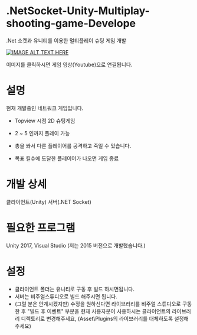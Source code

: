 # .NetSocket-Unity-Multiplay-shooting-game-Develope
.Net 소켓과 유니티를 이용한 멀티플레이 슈팅 게임 개발


[![IMAGE ALT TEXT HERE](https://img.youtube.com/vi/azxoHGrJgw4/0.jpg)](https://www.youtube.com/watch?v=azxoHGrJgw4)

이미지를 클릭하시면 게임 영상(Youtube)으로 연결됩니다.

# 설명

현재 개발중인 네트워크 게임입니다.

- Topview 시점 2D 슈팅게임

- 2 ~ 5 인까지 플레이 가능

- 총을 쏴서 다른 플레이어를 공격하고 죽일 수 있습니다.

- 목표 킬수에 도달한 플레이어가 나오면 게임 종료

# 개발 상세
클라이언트(Unity)
서버(.NET Socket)


# 필요한 프로그램
Unity 2017, Visual Studio (저는 2015 버전으로 개발했습니다.)

# 설정
- 클라이언트 폴더는 유니티로 구동 후 빌드 하시면됩니다.
- 서버는 비주얼스튜디오로 빌드 해주시면 됩니다. 
- (그럴 분은 안계시겠지만) 수정을 원하신다면 라이브러리를 비주얼 스튜디오로 구동한 후 "빌드 후 이벤트" 부분을 현재 사용자분이 사용하시는 클라이언트의 라이브러리 디렉토리로 변경해주세요, (Asset\Plugins의 라이브러리를 대체하도록 설정해주세요)
